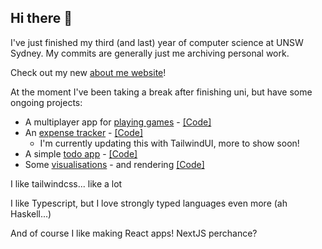 ## Hi there 👋

I've just finished my third (and last) year of computer science at UNSW Sydney.
My commits are generally just me archiving personal work.

Check out my new [about me website](https://mhiebl.com)!

At the moment I've been taking a break after finishing uni, but have some ongoing projects:
 - A multiplayer app for [playing games](https://games.mhiebl.com) - [[Code]](https://github.com/matthiebl/games-app)
 - An [expense tracker](https://expense.mhiebl.com) - [[Code]](https://github.com/matthiebl/expense-app)
   - I'm currently updating this with TailwindUI, more to show soon!
 - A simple [todo app](https://todo.mhiebl.com) - [[Code]](https://github.com/matthiebl/todo-app)
 - Some [visualisations](https://matthiebl.github.io/visuals/) - and rendering [[Code]](https://github.com/matthiebl/visuals)

I like tailwindcss... like a lot

I like Typescript, but I love strongly typed languages even more (ah Haskell...)

And of course I like making React apps! NextJS perchance?
